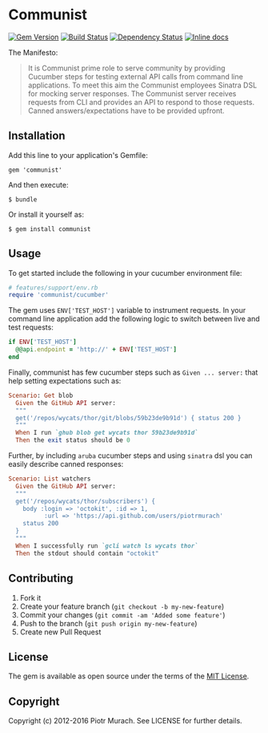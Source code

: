 # Communist
[![Gem Version](https://badge.fury.io/rb/communist.svg)][gem]
[![Build Status](https://secure.travis-ci.org/piotrmurach/commmunist.svg?branch=master)][travis]
[![Dependency Status](https://gemnasium.com/piotrmurach/communist.svg?travis)][gemnasium]
[![Inline docs](http://inch-ci.org/github/piotrmurach/tty-command.svg?branch=master)][inchpages]

[gem]: http://badge.fury.io/rb/communist
[travis]: http://travis-ci.org/piotrmurach/communist
[gemnasium]: https://gemnasium.com/piotrmurach/communist
[inchpages]: http://inch-ci.org/github/piotrmurach/communist

The Manifesto:

> It is Communist prime role to serve community by providing Cucumber steps for
> testing external API calls from command line applications. To meet this aim
> the Communist employees Sinatra DSL for mocking server responses. The Communist
> server receives requests from CLI and provides an API to respond to those
> requests. Canned answers/expectations have to be provided upfront.

## Installation

Add this line to your application's Gemfile:

    gem 'communist'

And then execute:

    $ bundle

Or install it yourself as:

    $ gem install communist

## Usage

To get started include the following in your cucumber environment file:

```ruby
# features/support/env.rb
require 'communist/cucumber'
```

The gem uses `ENV['TEST_HOST']` variable to instrument requests. In your command line application add the following logic to switch between live and test requests:

```ruby
if ENV['TEST_HOST']
  @@api.endpoint = 'http://' + ENV['TEST_HOST']
end
```

Finally, communist has few cucumber steps such as `Given ... server:` that help setting expectations such as:

```ruby
Scenario: Get blob
  Given the GitHub API server:
  """
  get('/repos/wycats/thor/git/blobs/59b23de9b91d') { status 200 }
  """
  When I run `ghub blob get wycats thor 59b23de9b91d`
  Then the exit status should be 0
```

Further, by including `aruba` cucumber steps and using `sinatra` dsl you can easily describe canned responses:

```ruby
Scenario: List watchers
  Given the GitHub API server:
  """
  get('/repos/wycats/thor/subscribers') {
    body :login => 'octokit', :id => 1,
          :url => 'https://api.github.com/users/piotrmurach'
    status 200
  }
  """
  When I successfully run `gcli watch ls wycats thor`
  Then the stdout should contain "octokit"
```

## Contributing

1. Fork it
2. Create your feature branch (`git checkout -b my-new-feature`)
3. Commit your changes (`git commit -am 'Added some feature'`)
4. Push to the branch (`git push origin my-new-feature`)
5. Create new Pull Request

## License

The gem is available as open source under the terms of the [MIT License](http://opensource.org/licenses/MIT).

## Copyright

Copyright (c) 2012-2016 Piotr Murach. See LICENSE for further details.
